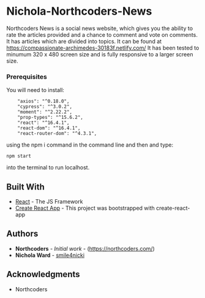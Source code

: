 # Nichola-Northcoders-News

Northcoders News is a social news website, which gives you the ability to rate the articles provided and a chance to comment and vote on comments. It has articles which are divided into topics. It can be found at https://compassionate-archimedes-30183f.netlify.com/ It has been tested to minumum 320 x 480 screen size and is fully responsive to a larger screen size.

### Prerequisites

You will need to install:

```
    "axios": "^0.18.0",
    "cypress": "^3.0.2",
    "moment": "^2.22.2",
    "prop-types": "^15.6.2",
    "react": "^16.4.1",
    "react-dom": "^16.4.1",
    "react-router-dom": "^4.3.1",
```

using the npm i command in the command line and then and type:

```
npm start
```

into the terminal to run localhost.

## Built With

- [React](https://reactjs.org/) - The JS Framework
- [Create React App](https://github.com/facebookincubator/create-react-app) - This project was bootstrapped with create-react-app

## Authors

- **Northcoders** - _Initial work_ - (https://northcoders.com/)
- **Nichola Ward** - [smile4nicki](https://github.com/smile4nicki)

## Acknowledgments

- Northcoders
